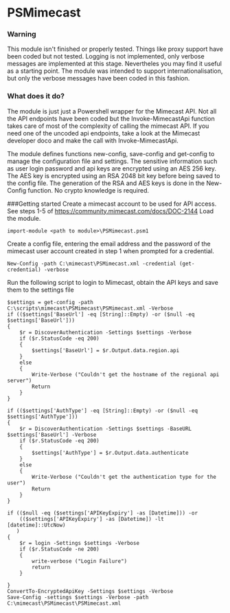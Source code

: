 # PSMimecast
### Warning
This module isn't finished or properly tested. Things like proxy support have been coded but not tested. Logging is not implemented, only verbose messages are implemented at this stage. Nevertheles you may find it useful as a starting point. The module was intended to support internationalisation, but only the verbose messages have been coded in this fashion.

### What does it do?
The module is just just a Powershell wrapper for the Mimecast API.  Not all the API endpoints have been coded but the Invoke-MimecastApi function takes care of most of the complexity of calling the mimecast API. If you need one of the uncoded api endpoints, take a look at the Mimecast developer doco and make the call with Invoke-MimecastApi.

The module defines functions new-config, save-config and get-config to manage the configuration file and settings.  The sensitive information such as user login password and api keys are encrypted using an AES 256 key.  The AES key  is encrypted using an RSA 2048 bit key before being saved to the config file.  The generation of the RSA and AES keys is done in the New-Config  function.  No crypto knowledge is required.

###Getting started
Create a mimecast account to be used for API access.  See steps 1-5 of https://community.mimecast.com/docs/DOC-2144
Load the module.

```import-module <path to module>\PSMimecast.psm1```

Create a config file, entering the email address and the password of the mimecast user account created in step 1 when prompted for a credential.
```
New-Config -path C:\mimecast\PSMimecast.xml -credential (get-credential) -verbose
```
Run the following script to login to Mimecast, obtain the API keys and save them to the settings file

```
$settings = get-config -path C:\scripts\mimecast\PSMimecast\PSMimecast.xml -Verbose
if (($settings['BaseUrl'] -eq [String]::Empty) -or ($null -eq $settings['BaseUrl']))
{
    $r = DiscoverAuthentication -Settings $settings -Verbose
    if ($r.StatusCode -eq 200)
    {
        $settings['BaseUrl'] = $r.Output.data.region.api
    }
    else
    {
        Write-Verbose ("Couldn't get the hostname of the regional api server")
        Return
    }
}

if (($settings['AuthType'] -eq [String]::Empty) -or ($null -eq $settings['AuthType']))
{
    $r = DiscoverAuthentication -Settings $settings -BaseURL $settings['BaseUrl'] -Verbose
    if ($r.StatusCode -eq 200)
    {
        $settings['AuthType'] = $r.Output.data.authenticate
    }
    else
    {
        Write-Verbose ("Couldn't get the authentication type for the user")
        Return
    }
}

if (($null -eq ($settings['APIKeyExpiry'] -as [Datetime])) -or
    (($settings['APIKeyExpiry'] -as [Datetime]) -lt [datetime]::UtcNow)
   )
{
    $r = login -Settings $settings -Verbose
    if ($r.StatusCode -ne 200)
    {
        write-verbose ("Login Failure")
        return
    }
 
}
ConvertTo-EncryptedApiKey -Settings $settings -Verbose 
Save-Config -settings $settings -Verbose -path C:\mimecast\PSMimecast\PSMimecast.xml
```
